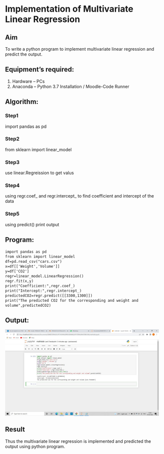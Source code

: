 # Implementation of Multivariate Linear Regression
## Aim
To write a python program to implement multivariate linear regression and predict the output.
## Equipment’s required:
1.	Hardware – PCs
2.	Anaconda – Python 3.7 Installation / Moodle-Code Runner
## Algorithm:
### Step1
import pandas as pd
### Step2
from sklearn import linear_model
### Step3
use linear.Regreission to get valus
### Step4
using regr.coef_ and regr.intercept_ to find coefficient and intercept of the data
### Step5
using predict() print output
## Program:
```
import pandas as pd
from sklearn import linear_model
df=pd.read_csv("cars.csv")
x=df[['Weight','Volume']]
y=df['CO2']
regr=linear_model.LinearRegression()
regr.fit(x,y)
print("Coefficient:",regr.coef_)
print("Intercept:",regr.intercept_)
predictedCO2=regr.predict([[3300,1300]])
print("The predicted CO2 for the corresponding and weight and volume",predictedCO2)

```
## Output:
![output](./output.jpg)
## Result
Thus the multivariate linear regression is implemented and predicted the output using python program.